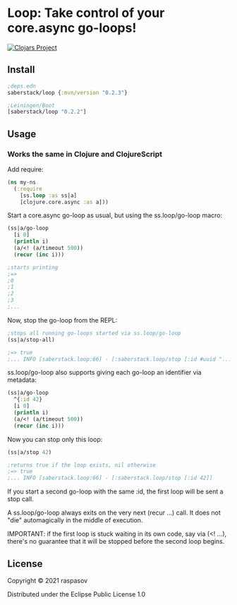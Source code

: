 # Loop: Take control of your core.async go-loops!

[![Clojars Project](https://img.shields.io/clojars/v/saberstack/loop.svg)](https://clojars.org/saberstack/loop)

## Install

```clojure
;deps.edn
saberstack/loop {:mvn/version "0.2.3"}

;Leiningen/Boot
[saberstack/loop "0.2.2"]
```

## Usage

### Works the same in Clojure and ClojureScript

Add require:

```clojure
(ns my-ns
  (:require
    [ss.loop :as ss|a]
    [clojure.core.async :as a]))
```

Start a core.async go-loop as usual, but using the ss.loop/go-loop macro:

```clojure
(ss|a/go-loop
  [i 0]
  (println i)
  (a/<! (a/timeout 500))
  (recur (inc i)))

;starts printing
;=>
;0
;1
;2
;3
;...
```

Now, stop the go-loop from the REPL:

```clojure
;stops all running go-loops started via ss.loop/go-loop
(ss|a/stop-all)

;=> true
;... INFO [saberstack.loop:66] - [:saberstack.loop/stop [:id #uuid "..."]]
```

ss.loop/go-loop also supports giving each go-loop an identifier via metadata:

```clojure
(ss|a/go-loop
  ^{:id 42}
  [i 0]
  (println i)
  (a/<! (a/timeout 500))
  (recur (inc i)))
```

Now you can stop only this loop:

```clojure
(ss|a/stop 42)

;returns true if the loop exists, nil otherwise
;=> true
;... INFO [saberstack.loop:66] - [:saberstack.loop/stop [:id 42]]
```

If you start a second go-loop with the same :id, the first loop will be sent a stop call.

A ss.loop/go-loop always exits on the very next (recur ...) call. It does not "die" automagically in the middle of
execution.

IMPORTANT: if the first loop is stuck waiting in its own code, say via (<! ...), there's no guarantee that it will be
stopped before the second loop begins.

## License

Copyright © 2021 raspasov

Distributed under the Eclipse Public License 1.0
